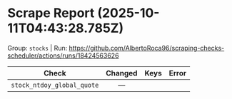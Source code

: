 # Scrape Report (2025-10-11T04:43:28.785Z)

Group: `stocks`  |  Run: https://github.com/AlbertoRoca96/scraping-checks-scheduler/actions/runs/18424563626

| Check | Changed | Keys | Error |
|---|:---:|:--|:--|
| `stock_ntdoy_global_quote` | — |  |  |
